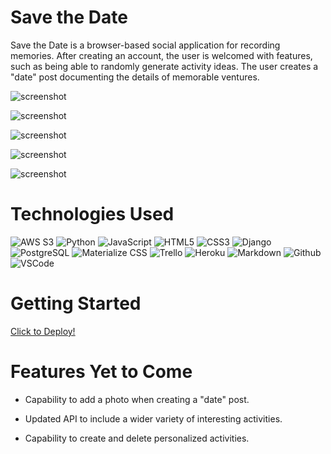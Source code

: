 # Save the Date 

 Save the Date is a browser-based social application for recording memories. After creating an account, the user is welcomed with features, such as being able to randomly generate activity ideas. The user creates a "date" post documenting the details of memorable ventures.

 
![screenshot](https://i.gyazo.com/e41e7df097301adbed210a8092d2de27.jpg)

![screenshot](https://i.gyazo.com/f31177b2692e81812228b68438de7b0b.png)

![screenshot](https://i.gyazo.com/81e8cfc1b4999a6860c5ea7b378727f8.png)

![screenshot](https://i.gyazo.com/420101b149d9b7bafe6f4f4b7f7a97d0.png)

![screenshot](https://i.gyazo.com/742277564c5a070dfd26078753bc5b84.png)

# Technologies Used

![AWS S3](https://img.shields.io/badge/-AWS_S3-05122A?style=flat&logo=amazons3)
![Python](https://img.shields.io/badge/-Python-05122A?style=flat&logo=python)
![JavaScript](https://img.shields.io/badge/-JavaScript-05122A?style=flat&logo=javascript)
![HTML5](https://img.shields.io/badge/-HTML5-05122A?style=flat&logo=html5)
![CSS3](https://img.shields.io/badge/-CSS-05122A?style=flat&logo=css3)
![Django](https://img.shields.io/badge/-Django-05122A?style=flat&logo=django)
![PostgreSQL](https://img.shields.io/badge/-PostgreSQL-05122A?style=flat&logo=postgresql)
![Materialize CSS](https://img.shields.io/badge/-Materialize_CSS-05122A?style=flat&logo=materialdesign)
![Trello](https://img.shields.io/badge/-Trello-05122A?style=flat&logo=trello)
![Heroku](https://img.shields.io/badge/-Heroku-05122A?style=flat&logo=heroku)
![Markdown](https://img.shields.io/badge/-Markdown-05122A?style=flat&logo=markdown)
![Github](https://img.shields.io/badge/-GitHub-05122A?style=flat&logo=github)
![VSCode](https://img.shields.io/badge/-VS_Code-05122A?style=flat&logo=visualstudio)


# Getting Started 

[Click to Deploy!](https://savethe-date.herokuapp.com/)

# Features Yet to Come

- Capability to add a photo when creating a "date" post.

- Updated API to include a wider variety of interesting activities.

- Capability to create and delete personalized activities. 

